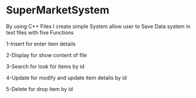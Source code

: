 # SuperMarketSystem
By using C++ Files I create simple System allow user to Save Data system in text files with five Functions 

1-Insert for enter item details

2-Display for show content of file

3-Search for look for items by id

4-Update for modify and update item details by id

5-Delete for drop item by id 
